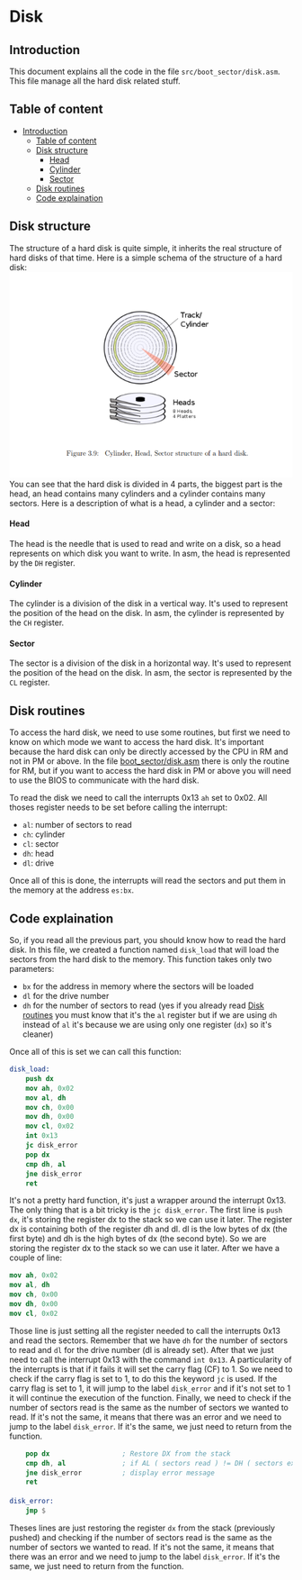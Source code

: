 # Disk

## Introduction

This document explains all the code in the file `src/boot_sector/disk.asm`.
This file manage all the hard disk related stuff.

## Table of content

- [Introduction](#introduction)
  - [Table of content](#table-of-content)
  - [Disk structure](#disk-structure)
      - [Head](#head)
      - [Cylinder](#cylinder)
      - [Sector](#sector)
  - [Disk routines](#disk-routines)
  - [Code explaination](#code-explaination)

## Disk structure <a name="disk-structure"></a>

The structure of a hard disk is quite simple, it inherits the real structure of hard disks of that time.
Here is a simple schema of the structure of a hard disk:
<img src="../../img/hard_disk_structure.png" alt="Hard disk structure"/>
You can see that the hard disk is divided in 4 parts, the biggest part is the head, an head contains many cylinders and a cylinder contains many sectors.
Here is a description of what is a head, a cylinder and a sector:

#### Head

The head is the needle that is used to read and write on a disk, so a head represents on which disk you want to write. In asm, the head is represented by the `DH` register.

#### Cylinder

The cylinder is a division of the disk in a vertical way. It's used to represent the position of the head on the disk. In asm, the cylinder is represented by the `CH` register.

#### Sector

The sector is a division of the disk in a horizontal way. It's used to represent the position of the head on the disk. In asm, the sector is represented by the `CL` register.

## Disk routines <a name="disk-routines"></a>

To access the hard disk, we need to use some routines, but first we need to know on which mode we want to access the hard disk. It's important because the hard disk can only be directly accessed by the CPU in RM and not in PM or above. In the file [boot_sector/disk.asm](../../../src/boot_sector/disk.asm) there is only the routine for RM, but if you want to access the hard disk in PM or above you will need to use the BIOS to communicate with the hard disk.

To read the disk we need to call the interrupts 0x13 `ah` set to 0x02. All thoses register needs to be set before calling the interrupt:
- `al`: number of sectors to read
- `ch`: cylinder
- `cl`: sector
- `dh`: head
- `dl`: drive

Once all of this is done, the interrupts will read the sectors and put them in the memory at the address `es:bx`.

## Code explaination <a name="code-explaination"></a>

So, if you read all the previous part, you should know how to read the hard disk. In this file, we created a function named `disk_load` that will load the sectors from the hard disk to the memory. This function takes only two parameters:
- `bx` for the address in memory where the sectors will be loaded
- `dl` for the drive number
- `dh` for the number of sectors to read (yes if you already read [Disk routines](#disk-routines) you must know that it's the `al` register but if we are using `dh` instead of `al` it's because we are using only one register (`dx`) so it's cleaner)

Once all of this is set we can call this function:
```nasm
disk_load:
    push dx
    mov ah, 0x02
    mov al, dh
    mov ch, 0x00
    mov dh, 0x00
    mov cl, 0x02
    int 0x13
    jc disk_error
    pop dx
    cmp dh, al
    jne disk_error
    ret
```

It's not a pretty hard function, it's just a wrapper around the interrupt 0x13. The only thing that is a bit tricky is the `jc disk_error`.
The first line is `push dx`, it's storing the register dx to the stack so we can use it later. The register dx is containing both of the register dh and dl. dl is the low bytes of dx (the first byte) and dh is the high bytes of dx (the second byte). So we are storing the register dx to the stack so we can use it later.
After we have a couple of line:
```nasm
mov ah, 0x02
mov al, dh
mov ch, 0x00
mov dh, 0x00
mov cl, 0x02
```
Those line is just setting all the register needed to call the interrupts 0x13 and read the sectors. Remember that we have `dh` for the number of sectors to read and `dl` for the drive number (dl is already set).
After that we just need to call the interrupt 0x13 with the command `int 0x13`. A particularity of the interrupts is that if it fails it will set the carry flag (CF) to 1. So we need to check if the carry flag is set to 1, to do this the keyword `jc` is used. If the carry flag is set to 1, it will jump to the label `disk_error` and if it's not set to 1 it will continue the execution of the function.
Finally, we need to check if the number of sectors read is the same as the number of sectors we wanted to read. If it's not the same, it means that there was an error and we need to jump to the label `disk_error`. If it's the same, we just need to return from the function.
```nasm
    pop dx                  ; Restore DX from the stack
    cmp dh, al              ; if AL ( sectors read ) != DH ( sectors expected )
    jne disk_error          ; display error message
    ret

disk_error:
    jmp $
```
Theses lines are just restoring the register `dx` from the stack (previously pushed) and checking if the number of sectors read is the same as the number of sectors we wanted to read. If it's not the same, it means that there was an error and we need to jump to the label `disk_error`. If it's the same, we just need to return from the function.
